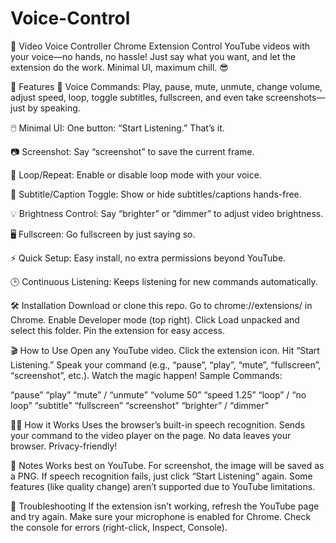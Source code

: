 # Voice-Control
🎤 Video Voice Controller Chrome Extension
Control YouTube videos with your voice—no hands, no hassle!
Just say what you want, and let the extension do the work.
Minimal UI, maximum chill. 😎

🚀 Features
🎤 Voice Commands:
Play, pause, mute, unmute, change volume, adjust speed, loop, toggle subtitles, fullscreen, and even take screenshots—just by speaking.

🖱️ Minimal UI:
One button: “Start Listening.” That’s it.

📷 Screenshot:
Say “screenshot” to save the current frame.

🔄 Loop/Repeat:
Enable or disable loop mode with your voice.

📝 Subtitle/Caption Toggle:
Show or hide subtitles/captions hands-free.

💡 Brightness Control:
Say “brighter” or “dimmer” to adjust video brightness.

🖥️ Fullscreen:
Go fullscreen by just saying so.

⚡ Quick Setup:
Easy install, no extra permissions beyond YouTube.

🕒 Continuous Listening:
Keeps listening for new commands automatically.


🛠️ Installation
Download or clone this repo.
Go to chrome://extensions/ in Chrome.
Enable Developer mode (top right).
Click Load unpacked and select this folder.
Pin the extension for easy access.

🎬 How to Use
Open any YouTube video.
Click the extension icon.
Hit “Start Listening.”
Speak your command (e.g., “pause”, “play”, “mute”, “fullscreen”, “screenshot”, etc.).
Watch the magic happen!
Sample Commands:

“pause”
“play”
“mute” / “unmute”
“volume 50”
“speed 1.25”
“loop” / “no loop”
“subtitle”
“fullscreen”
“screenshot”
“brighter” / “dimmer”

🧑‍💻 How it Works
Uses the browser’s built-in speech recognition.
Sends your command to the video player on the page.
No data leaves your browser. Privacy-friendly!

📝 Notes
Works best on YouTube.
For screenshot, the image will be saved as a PNG.
If speech recognition fails, just click “Start Listening” again.
Some features (like quality change) aren’t supported due to YouTube limitations.

🤔 Troubleshooting
If the extension isn’t working, refresh the YouTube page and try again.
Make sure your microphone is enabled for Chrome.
Check the console for errors (right-click, Inspect, Console).


